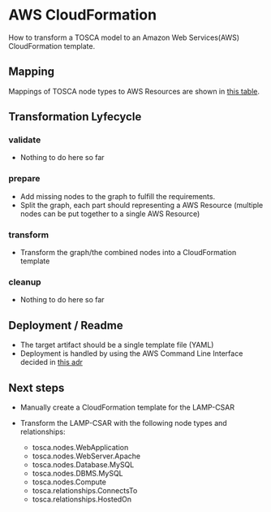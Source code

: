 # AWS CloudFormation
How to transform a TOSCA model to an Amazon Web Services(AWS) CloudFormation template.

## Mapping
Mappings of TOSCA node types to AWS Resources are shown in [this table](mapping.md).

## Transformation Lyfecycle

### validate
- Nothing to do here so far

### prepare
- Add missing nodes to the graph to fulfill the requirements.
- Split the graph, each part should representing a AWS Resource (multiple nodes can be put together to a single AWS Resource)

### transform
- Transform the graph/the combined nodes into a CloudFormation template

### cleanup
- Nothing to do here so far

## Deployment / Readme
- The target artifact should be a single template file (YAML)
- Deployment is handled by using the AWS Command Line Interface decided in [this adr](../../../adr/0007-plugin-cloudformation-cli.md)

## Next steps

- Manually create a CloudFormation template for the LAMP-CSAR

- Transform the LAMP-CSAR with the following node types and relationships:
    - tosca.nodes.WebApplication
    - tosca.nodes.WebServer.Apache
    - tosca.nodes.Database.MySQL
    - tosca.nodes.DBMS.MySQL
    - tosca.nodes.Compute
    - tosca.relationships.ConnectsTo
    - tosca.relationships.HostedOn
